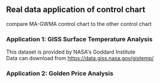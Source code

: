 ## Real data application of control chart
compare MA-GWMA control chart to the other control chart

### Application 1: GISS Surface Temperature Analysis
This dataset is provided by NASA's Goddard Institute \
Data can download from https://data.giss.nasa.gov/gistemp/
### Application 2: Golden Price Analysis
